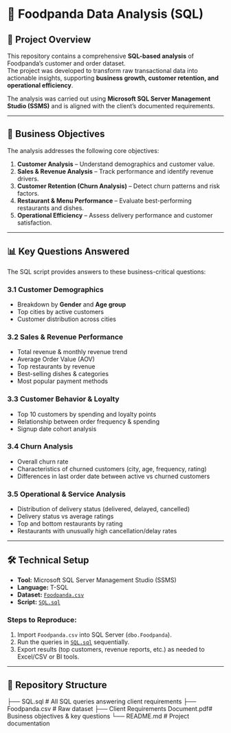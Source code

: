 # 🍴 Foodpanda Data Analysis (SQL)

## 📌 Project Overview
This repository contains a comprehensive **SQL-based analysis** of Foodpanda’s customer and order dataset.  
The project was developed to transform raw transactional data into actionable insights, supporting **business growth, customer retention, and operational efficiency**.

The analysis was carried out using **Microsoft SQL Server Management Studio (SSMS)** and is aligned with the client’s documented requirements.

---

## 🎯 Business Objectives
The analysis addresses the following core objectives:

1. **Customer Analysis** – Understand demographics and customer value.  
2. **Sales & Revenue Analysis** – Track performance and identify revenue drivers.  
3. **Customer Retention (Churn Analysis)** – Detect churn patterns and risk factors.  
4. **Restaurant & Menu Performance** – Evaluate best-performing restaurants and dishes.  
5. **Operational Efficiency** – Assess delivery performance and customer satisfaction.

---

## 📊 Key Questions Answered
The SQL script provides answers to these business-critical questions:

### 3.1 Customer Demographics
- Breakdown by **Gender** and **Age group**  
- Top cities by active customers  
- Customer distribution across cities  

### 3.2 Sales & Revenue Performance
- Total revenue & monthly revenue trend  
- Average Order Value (AOV)  
- Top restaurants by revenue  
- Best-selling dishes & categories  
- Most popular payment methods  

### 3.3 Customer Behavior & Loyalty
- Top 10 customers by spending and loyalty points  
- Relationship between order frequency & spending  
- Signup date cohort analysis  

### 3.4 Churn Analysis
- Overall churn rate  
- Characteristics of churned customers (city, age, frequency, rating)  
- Differences in last order date between active vs churned customers  

### 3.5 Operational & Service Analysis
- Distribution of delivery status (delivered, delayed, cancelled)  
- Delivery status vs average ratings  
- Top and bottom restaurants by rating  
- Restaurants with unusually high cancellation/delay rates  

---

## 🛠️ Technical Setup
- **Tool:** Microsoft SQL Server Management Studio (SSMS)  
- **Language:** T-SQL  
- **Dataset:** [`Foodpanda.csv`](./Foodpanda.csv)  
- **Script:** [`SQL.sql`](./SQL.sql)  

### Steps to Reproduce:
1. Import `Foodpanda.csv` into SQL Server (`dbo.Foodpanda`).  
2. Run the queries in [`SQL.sql`](./SQL.sql) sequentially.  
3. Export results (top customers, revenue reports, etc.) as needed to Excel/CSV or BI tools.  

---

## 📂 Repository Structure
├── SQL.sql # All SQL queries answering client requirements
├── Foodpanda.csv # Raw dataset
├── Client Requirements Document.pdf# Business objectives & key questions
└── README.md # Project documentation
